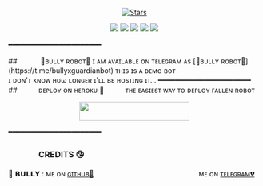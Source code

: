 <p align="center">
    <a href="https://github.com/cyberxron/BullyRobot/stargazers"><img src="https://img.shields.io/github/stars/cyberxron/BullyRobot?label=Stars&style=flat-square&logo=github&color=F10070" alt="Stars" /></a>
</p>
<p align="center">
    <a href="https://github.com/cyberxron/BullyRobot"> <img src="https://img.shields.io/github/repo-size/cyberxron/FallenRobot?color=orange&logo=github&logoColor=green&style=for-the-badge" /></a>
    <a href="https://github.com/cyberxron/BullyRobot/commits/prince"> <img src="https://img.shields.io/github/last-commit/cyberxron/BullyRobot?color=blue&logo=github&logoColor=green&style=for-the-badge" /></a>
    <a href="https://github.com/cyberxron/BullyRobot/issues"> <img src="https://img.shields.io/github/issues/cyberxron/BullyRobot?color=blueviolet&logo=github&logoColor=green&style=for-the-badge" /></a>
    <a href="https://github.com/cyberxron/BullyRobot/network/members"> <img src="https://img.shields.io/github/forks/cyberxron/BullyRobot?color=red&logo=github&logoColor=green&style=for-the-badge" /></a>  
    <a href="https://pypi.org/project/Telethon/"> <img src="https://img.shields.io/pypi/v/telethon?color=yellow&label=telethon&logo=python&logoColor=green&style=for-the-badge" /></a>
</p>
━━━━━━━━━━━━━━━━━━━━━━
</p>
## ㅤㅤㅤ 🖤ʙᴜʟʟʏ ʀᴏʙᴏᴛ🖤
ɪ ᴀᴍ ᴀᴠᴀɪʟᴀʙʟᴇ ᴏɴ ᴛᴇʟᴇɢʀᴀᴍ ᴀs [💞ʙᴜʟʟʏ ʀᴏʙᴏᴛ​💞](https://t.me/bullyxguardianbot)
ᴛʜɪs ɪs ᴀ ᴅᴇᴍᴏ ʙᴏᴛ <br> ɪ ᴅᴏɴ'ᴛ ᴋɴᴏᴡ нσω ʟᴏɴɢᴇʀ ɪ'ʟʟ вε ʜᴏsᴛɪɴɢ ɪᴛ​...
━━━━━━━━━━━━━━━━━━━━━━
## ㅤㅤㅤᴅᴇᴘʟᴏʏ ᴏɴ ʜᴇʀᴏᴋᴜ​ 🚀
ㅤㅤㅤᴛʜᴇ ᴇᴀsɪᴇsᴛ ᴡᴀʏ ᴛᴏ ᴅᴇᴘʟᴏʏ ꜰᴀʟʟᴇɴ ʀᴏʙᴏᴛ​
<p align="center"><a href="https://heroku.com/deploy?template=https://github.com/cyberxron/BullyRobot"> <img src="https://img.shields.io/badge/Deploy%20To%20Heroku-black?style=for-the-badge&logo=heroku" width="220" height="38.45"/></a></p>
 ━━━━━━━━━━━━━━━━━━━━━━

### ㅤㅤㅤㅤCREDITS 😘

🖤 𝗕𝗨𝗟𝗟𝗬 : ᴍᴇ ᴏɴ [ɢɪᴛʜᴜʙ💞](https://github.com/cyberxron)ㅤㅤㅤㅤㅤㅤㅤㅤㅤㅤㅤㅤㅤㅤㅤㅤ ᴍᴇ ᴏɴ [ᴛᴇʟᴇɢʀᴀᴍ💔](https://telegram.me/jehrilla_cockroach)
